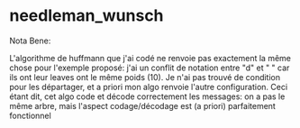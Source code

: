 # needleman_wunsch

Nota Bene:


L'algorithme de huffmann que j'ai codé ne renvoie pas exactement la même chose pour l'exemple proposé: j'ai un conflit de notation
entre "d" et " " car ils ont leur leaves ont le même poids (10). Je n'ai pas trouvé de condition pour les départager, et a priori
mon algo renvoie l'autre configuration.
Ceci étant dit, cet algo code et décode correctement les messages: on a pas le même arbre, mais l'aspect codage/décodage est (a priori) parfaitement fonctionnel
